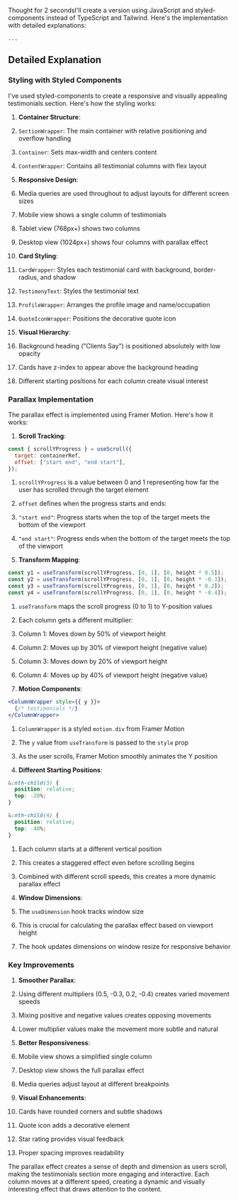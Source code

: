 Thought for 2 secondsI'll create a version using JavaScript and styled-components instead of TypeScript and Tailwind. Here's the implementation with detailed explanations:

```typescriptreact project="testimonials-section"
...
```

## Detailed Explanation

### Styling with Styled Components

I've used styled-components to create a responsive and visually appealing testimonials section. Here's how the styling works:

1. **Container Structure**:

1. `SectionWrapper`: The main container with relative positioning and overflow handling
1. `Container`: Sets max-width and centers content
1. `ContentWrapper`: Contains all testimonial columns with flex layout

1. **Responsive Design**:

1. Media queries are used throughout to adjust layouts for different screen sizes
1. Mobile view shows a single column of testimonials
1. Tablet view (768px+) shows two columns
1. Desktop view (1024px+) shows four columns with parallax effect

1. **Card Styling**:

1. `CardWrapper`: Styles each testimonial card with background, border-radius, and shadow
1. `TestimonyText`: Styles the testimonial text
1. `ProfileWrapper`: Arranges the profile image and name/occupation
1. `QuoteIconWrapper`: Positions the decorative quote icon

1. **Visual Hierarchy**:

1. Background heading ("Clients Say") is positioned absolutely with low opacity
1. Cards have z-index to appear above the background heading
1. Different starting positions for each column create visual interest

### Parallax Implementation

The parallax effect is implemented using Framer Motion. Here's how it works:

1. **Scroll Tracking**:

```javascriptreact
const { scrollYProgress } = useScroll({
  target: containerRef,
  offset: ["start end", "end start"],
});
```

1. `scrollYProgress` is a value between 0 and 1 representing how far the user has scrolled through the target element
2. `offset` defines when the progress starts and ends:

3. `"start end"`: Progress starts when the top of the target meets the bottom of the viewport
4. `"end start"`: Progress ends when the bottom of the target meets the top of the viewport

5. **Transform Mapping**:

```javascriptreact
const y1 = useTransform(scrollYProgress, [0, 1], [0, height * 0.5]);
const y2 = useTransform(scrollYProgress, [0, 1], [0, height * -0.3]);
const y3 = useTransform(scrollYProgress, [0, 1], [0, height * 0.2]);
const y4 = useTransform(scrollYProgress, [0, 1], [0, height * -0.4]);
```

1. `useTransform` maps the scroll progress (0 to 1) to Y-position values
2. Each column gets a different multiplier:

3. Column 1: Moves down by 50% of viewport height
4. Column 2: Moves up by 30% of viewport height (negative value)
5. Column 3: Moves down by 20% of viewport height
6. Column 4: Moves up by 40% of viewport height (negative value)

7. **Motion Components**:

```javascriptreact
<ColumnWrapper style={{ y }}>
  {/* testimonials */}
</ColumnWrapper>
```

1. `ColumnWrapper` is a styled `motion.div` from Framer Motion
2. The `y` value from `useTransform` is passed to the `style` prop
3. As the user scrolls, Framer Motion smoothly animates the Y position

4. **Different Starting Positions**:

```css
&:nth-child(3) {
  position: relative;
  top: -20%;
}

&:nth-child(4) {
  position: relative;
  top: -40%;
}
```

1. Each column starts at a different vertical position
2. This creates a staggered effect even before scrolling begins
3. Combined with different scroll speeds, this creates a more dynamic parallax effect

4. **Window Dimensions**:

5. The `useDimension` hook tracks window size
6. This is crucial for calculating the parallax effect based on viewport height
7. The hook updates dimensions on window resize for responsive behavior

### Key Improvements

1. **Smoother Parallax**:

1. Using different multipliers (0.5, -0.3, 0.2, -0.4) creates varied movement speeds
1. Mixing positive and negative values creates opposing movements
1. Lower multiplier values make the movement more subtle and natural

1. **Better Responsiveness**:

1. Mobile view shows a simplified single column
1. Desktop view shows the full parallax effect
1. Media queries adjust layout at different breakpoints

1. **Visual Enhancements**:

1. Cards have rounded corners and subtle shadows
1. Quote icon adds a decorative element
1. Star rating provides visual feedback
1. Proper spacing improves readability

The parallax effect creates a sense of depth and dimension as users scroll, making the testimonials section more engaging and interactive. Each column moves at a different speed, creating a dynamic and visually interesting effect that draws attention to the content.
